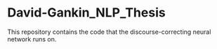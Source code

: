 # David-Gankin_NLP_Thesis
This repository contains the code that the discourse-correcting neural network runs on.
